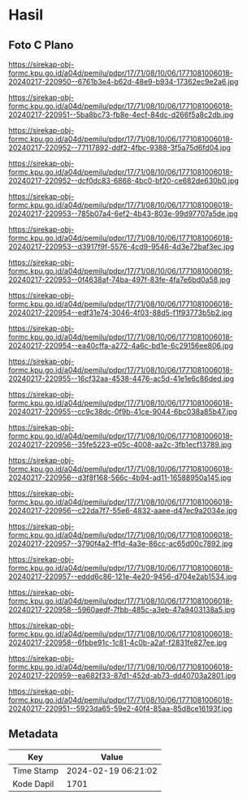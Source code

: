 # Hasil

## Foto C Plano

https://sirekap-obj-formc.kpu.go.id/a04d/pemilu/pdpr/17/71/08/10/06/1771081006018-20240217-220950--6761b3e4-b62d-48e9-b934-17362ec9e2a6.jpg

https://sirekap-obj-formc.kpu.go.id/a04d/pemilu/pdpr/17/71/08/10/06/1771081006018-20240217-220951--5ba8bc73-fb8e-4ecf-84dc-d266f5a8c2db.jpg

https://sirekap-obj-formc.kpu.go.id/a04d/pemilu/pdpr/17/71/08/10/06/1771081006018-20240217-220952--77117892-ddf2-4fbc-9388-3f5a75d6fd04.jpg

https://sirekap-obj-formc.kpu.go.id/a04d/pemilu/pdpr/17/71/08/10/06/1771081006018-20240217-220952--dcf0dc83-6868-4bc0-bf20-ce682de630b0.jpg

https://sirekap-obj-formc.kpu.go.id/a04d/pemilu/pdpr/17/71/08/10/06/1771081006018-20240217-220953--785b07a4-6ef2-4b43-803e-99d97707a5de.jpg

https://sirekap-obj-formc.kpu.go.id/a04d/pemilu/pdpr/17/71/08/10/06/1771081006018-20240217-220953--d3917f9f-5576-4cd9-9546-4d3e72baf3ec.jpg

https://sirekap-obj-formc.kpu.go.id/a04d/pemilu/pdpr/17/71/08/10/06/1771081006018-20240217-220953--0f4638af-74ba-497f-83fe-4fa7e6bd0a58.jpg

https://sirekap-obj-formc.kpu.go.id/a04d/pemilu/pdpr/17/71/08/10/06/1771081006018-20240217-220954--edf31e74-3046-4f03-88d5-f1f93773b5b2.jpg

https://sirekap-obj-formc.kpu.go.id/a04d/pemilu/pdpr/17/71/08/10/06/1771081006018-20240217-220954--ea40cffa-a272-4a6c-bd1e-6c29156ee806.jpg

https://sirekap-obj-formc.kpu.go.id/a04d/pemilu/pdpr/17/71/08/10/06/1771081006018-20240217-220955--16cf32aa-4538-4476-ac5d-41e1e6c86ded.jpg

https://sirekap-obj-formc.kpu.go.id/a04d/pemilu/pdpr/17/71/08/10/06/1771081006018-20240217-220955--cc9c38dc-0f9b-41ce-9044-6bc038a85b47.jpg

https://sirekap-obj-formc.kpu.go.id/a04d/pemilu/pdpr/17/71/08/10/06/1771081006018-20240217-220956--35fe5223-e05c-4008-aa2c-3fb1ecf13789.jpg

https://sirekap-obj-formc.kpu.go.id/a04d/pemilu/pdpr/17/71/08/10/06/1771081006018-20240217-220956--d3f8f168-566c-4b94-ad11-16588950a145.jpg

https://sirekap-obj-formc.kpu.go.id/a04d/pemilu/pdpr/17/71/08/10/06/1771081006018-20240217-220956--c22da7f7-55e6-4832-aaee-d47ec9a2034e.jpg

https://sirekap-obj-formc.kpu.go.id/a04d/pemilu/pdpr/17/71/08/10/06/1771081006018-20240217-220957--3790f4a2-ff1d-4a3e-86cc-ac65d00c7892.jpg

https://sirekap-obj-formc.kpu.go.id/a04d/pemilu/pdpr/17/71/08/10/06/1771081006018-20240217-220957--eddd6c86-121e-4e20-9456-d704e2ab1534.jpg

https://sirekap-obj-formc.kpu.go.id/a04d/pemilu/pdpr/17/71/08/10/06/1771081006018-20240217-220958--5960aedf-7fbb-485c-a3eb-47a9403138a5.jpg

https://sirekap-obj-formc.kpu.go.id/a04d/pemilu/pdpr/17/71/08/10/06/1771081006018-20240217-220958--6fbbe91c-1c81-4c0b-a2af-f2831fe827ee.jpg

https://sirekap-obj-formc.kpu.go.id/a04d/pemilu/pdpr/17/71/08/10/06/1771081006018-20240217-220959--ea682f33-87d1-452d-ab73-dd40703a2801.jpg

https://sirekap-obj-formc.kpu.go.id/a04d/pemilu/pdpr/17/71/08/10/06/1771081006018-20240217-220951--5923da65-59e2-40f4-85aa-85d8ce16193f.jpg


## Metadata

| Key        | Value               |
| ---------- | ------------------- |
| Time Stamp | 2024-02-19 06:21:02 |
| Kode Dapil | 1701                |



